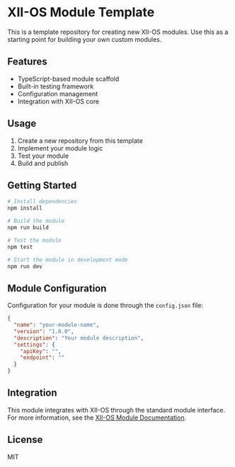 # XII-OS Module Template

This is a template repository for creating new XII-OS modules. Use this as a starting point for building your own custom modules.

## Features

- TypeScript-based module scaffold
- Built-in testing framework
- Configuration management
- Integration with XII-OS core

## Usage

1. Create a new repository from this template
2. Implement your module logic
3. Test your module
4. Build and publish

## Getting Started

```bash
# Install dependencies
npm install

# Build the module
npm run build

# Test the module
npm test

# Start the module in development mode
npm run dev
```

## Module Configuration

Configuration for your module is done through the `config.json` file:

```json
{
  "name": "your-module-name",
  "version": "1.0.0",
  "description": "Your module description",
  "settings": {
    "apiKey": "",
    "endpoint": ""
  }
}
```

## Integration

This module integrates with XII-OS through the standard module interface. For more information, see the [XII-OS Module Documentation](https://docs.xii-os.com/modules).

## License

MIT 